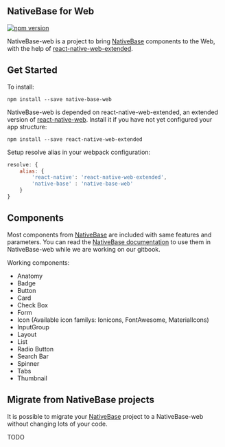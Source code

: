 NativeBase for Web
------------------
[![npm version](https://badge.fury.io/js/native-base-web.svg)](https://badge.fury.io/js/native-base-web)

NativeBase-web is a project to bring [NativeBase](http://nativebase.io/) components to the Web, with the help of [react-native-web-extended](https://github.com/Chion82/react-native-web-extended).

Get Started
-----------
To install:

```
npm install --save native-base-web
```

NativeBase-web is depended on react-native-web-extended, an extended version of [react-native-web](https://github.com/necolas/react-native-web). Install it if you have not yet configured your app structure:

```
npm install --save react-native-web-extended
```

Setup resolve alias in your webpack configuration:

```JavaScript
resolve: {
	alias: {
		'react-native': 'react-native-web-extended',
		'native-base' : 'native-base-web'
	}
}
```

Components
----------
Most components from [NativeBase](http://nativebase.io/) are included with same features and parameters. You can read the [NativeBase documentation](http://nativebase.io/docs/v0.5.7/) to use them in NativeBase-web while we are working on our gitbook.

Working components:  
* Anatomy  
* Badge  
* Button  
* Card  
* Check Box  
* Form  
* Icon (Available icon familys: Ionicons, FontAwesome, MaterialIcons)  
* InputGroup  
* Layout  
* List  
* Radio Button  
* Search Bar  
* Spinner  
* Tabs  
* Thumbnail  

Migrate from NativeBase projects
--------------------------------
It is possible to migrate your [NativeBase](http://nativebase.io/) project to a NativeBase-web without changing lots of your code.

TODO
